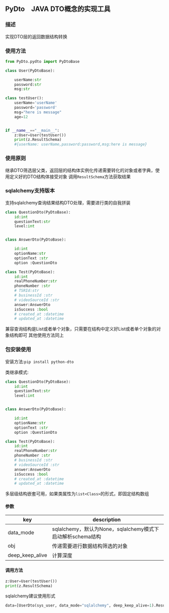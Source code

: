 ## PyDto　JAVA DTO概念的实现工具
### 描述
实现DTO层的返回数据结构转换
### 使用方法
```python
from PyDto.pydto import PyDtoBase

class User(PyDtoBase):

    userName:str
    password:str
    msg:str

class testUser():
    userName='userName'
    password='password'
    msg="here is message"
    age=12


if __name__=="__main__":
    z:User=User(testUser())
    print(z.ResultSchema)
    #{userName: userName,password:password,msg:here is message}
```
### 使用原则
继承DTO筛选层父类，返回层的结构体实例化传递需要转化的对象或者字典，使用定义好的DTO结构体接受对象
调用`ResultSchema`方法获取结果

### sqlalchemy支持版本
支持sqlalchemy查询结果结构DTO处理，需要进行类的自我拼装
```python
class QuestionDto(PyDtoBase):
    id:int
    questionText:str
    level:int


class AnswerDto(PyDtoBase):

    id:int
    optionName:str
    optionText :str
    option :QuestionDto

class Test(PyDtoBase):
    id:int
    realPhoneNumber:str
    phoneNumber :str
    # TSRId:str
    # businessId :str
    # videoSourceId :str
    answer:AnswerDto
    isSuccess :bool
    # created_at :datetime
    # updated_at :datetime
```
兼容查询结构是List或者单个对象，只需要在结构中定义好List或者单个对象的对象结构即可
其他使用方法同上

### 包安装使用
安装方法:`pip install python-dto`

类继承模式:
```python
class QuestionDto(PyDtoBase):
    id:int
    questionText:str
    level:int


class AnswerDto(PyDtoBase):

    id:int
    optionName:str
    optionText :str
    option :QuestionDto

class Test(PyDtoBase):
    id:int
    realPhoneNumber:str
    phoneNumber :str
    # businessId :str
    # videoSourceId :str
    answer:AnswerDto
    isSuccess :bool
    # created_at :datetime
    # updated_at :datetime
```
多层级结构嵌套可用，如果类属性为`list<Class>`的形式，即固定结构数组
#### 参数
| key|description |
|----|----|
|data_mode|sqlalchemy，默认为None，sqlalchemy模式下启动解析schema结构|
|obj|传递需要进行数据结构筛选的对象|
|deep_keep_alive|计算深度|

#### 调用方法

```python
z:User=User(testUser())
print(z.ResultSchema)
```
sqlalchemy建议使用形式
```python
data=[UserDto(sys_user, data_mode="sqlalchemy", deep_keep_alive=1).ResultSchema for sys_user in sys_user_list]
```
